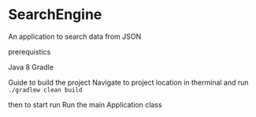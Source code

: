 # SearchEngine
An application to search data from JSON

prerequistics

Java 8
Gradle

Guide to build the project
Navigate to project location in therminal and run
    `./gradlew clean build`

then to start run
    Run the main Application class
    
    
